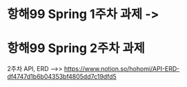 # 항해99 Spring 1주차 과제 ->
# 항해99 Spring 2주차 과제
2주차 API, ERD -->>  https://www.notion.so/hohomi/API-ERD-df4747d1b6b04353bf4805dd7c19dfd5

